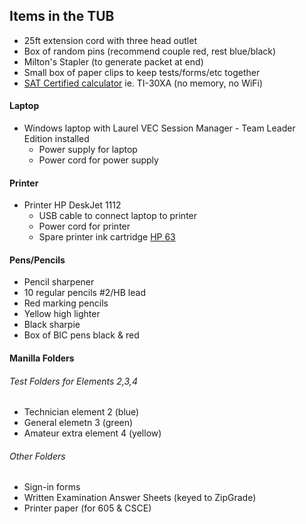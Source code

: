 ## Items in the TUB

* 25ft extension cord with three head outlet
* Box of random pins (recommend couple red, rest blue/black)
* Milton's Stapler (to generate packet at end)
* Small box of paper clips to keep tests/forms/etc together
* [SAT Certified calculator](https://www.techpoweredmath.com/calculators-for-the-sat/) ie. TI-30XA (no memory, no WiFi)

#### Laptop

* Windows laptop with Laurel VEC Session Manager - Team Leader Edition installed
  * Power supply for laptop
  * Power cord for power supply

#### Printer

* Printer HP DeskJet 1112
  * USB cable to connect laptop to printer
  * Power cord for printer
  * Spare printer ink cartridge [HP 63](https://www.amazon.com/dp/B00WJDWGA8?)

#### Pens/Pencils

* Pencil sharpener
* 10 regular pencils #2/HB lead
* Red marking pencils
* Yellow high lighter
* Black sharpie
* Box of BIC pens black & red

#### Manilla Folders

###### Test Folders for Elements 2,3,4

* Technician element 2 (blue)
* General elemetn 3 (green)
* Amateur extra element 4 (yellow)

###### Other Folders

* Sign-in forms
* Written Examination Answer Sheets (keyed to ZipGrade)
* Printer paper (for 605 & CSCE)